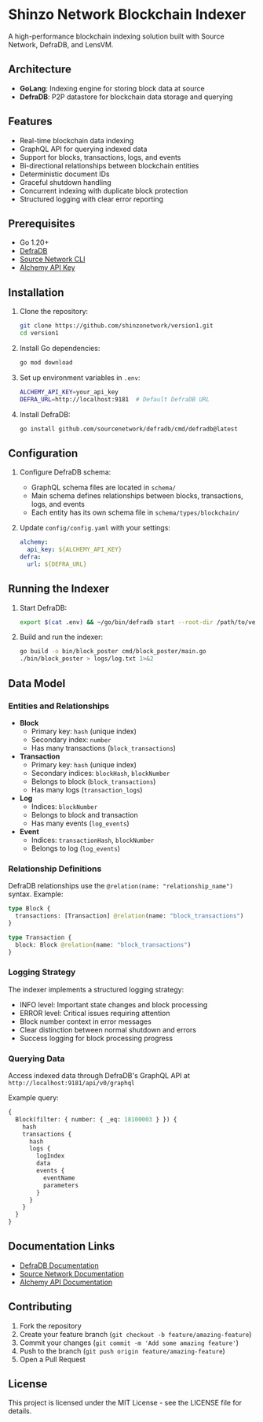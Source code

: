# Shinzo Network Blockchain Indexer

A high-performance blockchain indexing solution built with Source Network, DefraDB, and LensVM.

## Architecture

- **GoLang**: Indexing engine for storing block data at source
- **DefraDB**: P2P datastore for blockchain data storage and querying

## Features

- Real-time blockchain data indexing
- GraphQL API for querying indexed data
- Support for blocks, transactions, logs, and events
- Bi-directional relationships between blockchain entities
- Deterministic document IDs
- Graceful shutdown handling
- Concurrent indexing with duplicate block protection
- Structured logging with clear error reporting

## Prerequisites

- Go 1.20+
- [DefraDB](https://github.com/sourcenetwork/defradb)
- [Source Network CLI](https://docs.sourcenetwork.io/cli)
- [Alchemy API Key](https://www.alchemy.com/docs)

## Installation

1. Clone the repository:
   ```bash
   git clone https://github.com/shinzonetwork/version1.git
   cd version1
   ```

2. Install Go dependencies:
   ```bash
   go mod download
   ```

3. Set up environment variables in `.env`:
   ```bash
   ALCHEMY_API_KEY=your_api_key
   DEFRA_URL=http://localhost:9181  # Default DefraDB URL
   ```

4. Install DefraDB:
   ```bash
   go install github.com/sourcenetwork/defradb/cmd/defradb@latest
   ```

## Configuration

1. Configure DefraDB schema:
   - GraphQL schema files are located in `schema/`
   - Main schema defines relationships between blocks, transactions, logs, and events
   - Each entity has its own schema file in `schema/types/blockchain/`

2. Update `config/config.yaml` with your settings:
   ```yaml
   alchemy:
     api_key: ${ALCHEMY_API_KEY}
   defra:
     url: ${DEFRA_URL}
   ```

## Running the Indexer

1. Start DefraDB:
   ```bash
   export $(cat .env) && ~/go/bin/defradb start --root-dir /path/to/version1/.defra/
   ```

2. Build and run the indexer:
   ```bash
   go build -o bin/block_poster cmd/block_poster/main.go
   ./bin/block_poster > logs/log.txt 1>&2   
   ```

## Data Model

### Entities and Relationships
- **Block**
  - Primary key: `hash` (unique index)
  - Secondary index: `number`
  - Has many transactions (`block_transactions`)
- **Transaction**
  - Primary key: `hash` (unique index)
  - Secondary indices: `blockHash`, `blockNumber`
  - Belongs to block (`block_transactions`)
  - Has many logs (`transaction_logs`)
- **Log**
  - Indices: `blockNumber`
  - Belongs to block and transaction
  - Has many events (`log_events`)
- **Event**
  - Indices: `transactionHash`, `blockNumber`
  - Belongs to log (`log_events`)

### Relationship Definitions

DefraDB relationships use the `@relation(name: "relationship_name")` syntax. Example:

```graphql
type Block {
  transactions: [Transaction] @relation(name: "block_transactions")
}

type Transaction {
  block: Block @relation(name: "block_transactions")
}
```

### Logging Strategy

The indexer implements a structured logging strategy:
- INFO level: Important state changes and block processing
- ERROR level: Critical issues requiring attention
- Block number context in error messages
- Clear distinction between normal shutdown and errors
- Success logging for block processing progress

### Querying Data

Access indexed data through DefraDB's GraphQL API at `http://localhost:9181/api/v0/graphql`

Example query:
```graphql
{
  Block(filter: { number: { _eq: 18100003 } }) {
    hash
    transactions {
      hash
      logs {
        logIndex
        data
        events {
          eventName
          parameters
        }
      }
    }
  }
}
```

## Documentation Links

- [DefraDB Documentation](https://github.com/sourcenetwork/defradb)
- [Source Network Documentation](https://docs.sourcenetwork.io)
- [Alchemy API Documentation](https://docs.alchemy.com/reference/api-overview)

## Contributing

1. Fork the repository
2. Create your feature branch (`git checkout -b feature/amazing-feature`)
3. Commit your changes (`git commit -m 'Add some amazing feature'`)
4. Push to the branch (`git push origin feature/amazing-feature`)
5. Open a Pull Request

## License

This project is licensed under the MIT License - see the LICENSE file for details.
